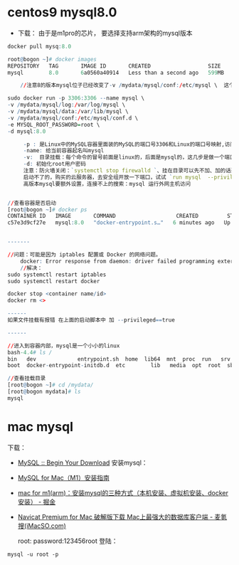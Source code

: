 # centos9 mysql8.0
- 下载：
由于是m1pro的芯片， 要选择支持arm架构的mysql版本
```r
docker pull mysq:8.0

root@bogon ~]# docker images
REPOSITORY   TAG       IMAGE ID       CREATED                  SIZE
mysql        8.0       6a0560a40914   Less than a second ago   599MB

	//注意8的版本mysql位子已经改变了-v /mydata/mysql/conf:/etc/mysql \  这个改为 -v /mydata/mysql/conf:/etc/mysql/conf.d \

sudo docker run -p 3306:3306 --name mysql \      
-v /mydata/mysql/log:/var/log/mysql \
-v /mydata/mysql/data:/var/lib/mysql \
-v /mydata/mysql/conf:/etc/mysql/conf.d \
-e MYSQL_ROOT_PASSWORD=root \
-d mysql:8.0

	 -p : 是Linux中的MySQL容器里面装的MySQL的端口号3306和Linux的端口号映射,访问linux的3306就可以访问容器mysql的3306
	 -name: 给当前容器起名叫mysql
	 -v:  目录挂载：每个命令的冒号前面是linux的，后面是mysql的，这几步是做一个端口映射和log、lib、etc这几个文件的挂载挂载，挂载后去linux的对应文件夹下修改，对应的mysql下的文件也就改了
	 -d: 初始化root用户密码
	 注意：防火墙关闭：`systemctl stop firewalld `、挂在目录可以先不加、加的话要看三个目录是否存在，且里面不能有东西
	 启动不了的，购买的云服务器，去安全组开放一下端口，试试 `run mysql  --priviledged=true`
	 高版本mysql要额外设置，连接不上的搜索：mysql 运行外网主机访问


//查看容器是否启动
[root@bogon ~]# docker ps
CONTAINER ID   IMAGE       COMMAND                   CREATED         STATUS         PORTS                                                  NAMES
c57e3d9cf27e   mysql:8.0   "docker-entrypoint.s…"   6 minutes ago   Up 6 minutes   0.0.0.0:3306->3306/tcp, :::3306->3306/tcp, 33060/tcp   mysql


-------

//问题：可能是因为 iptables 配置或 Docker 的网络问题。
	docker: Error response from daemon: driver failed programming external connectivity on endpoint mysql (e4e74e1cafdb1d2364b193d318b95305d965a64392068d4ec93e82e137a73189):  (iptables failed
	//解决：
sudo systemctl restart iptables
sudo systemctl restart docker

docker stop <container name/id>
docker rm <>

------
如果文件挂载有报错 在上面的启动脚本中 加 --privileged==true

------

//进入到容器内部，mysql是一个小小的linux														 [root@bogon ~]# docker exec -it mysql /bin/bash
bash-4.4# ls /
bin   dev			  entrypoint.sh  home  lib64  mnt  proc  run   srv  tmp  var
boot  docker-entrypoint-initdb.d  etc		 lib   media  opt  root  sbin  sys  usr

//查看挂载目录
[root@bogon ~]# cd /mydata/
[root@bogon mydata]# ls
mysql
```

# mac mysql
下载：
- [MySQL :: Begin Your Download](https://dev.mysql.com/downloads/file/?id=520742)
安装mysql：
- [MySQL for Mac（M1）安装指南](https://www.zhihu.com/tardis/zm/art/360858309?source_id=1003)
- [mac for m1(arm)：安装mysql的三种方式（本机安装、虚拟机安装、docker安装） - 掘金](https://juejin.cn/post/7103508875634016270)
- [Navicat Premium for Mac 破解版下载 Mac上最强大的数据库客户端 - 麦氪搜(iMacSO.com)](https://www.imacso.com/navicat-premium.html)

	root:
		password:123456root
	登陆：
```text
mysql -u root -p
```